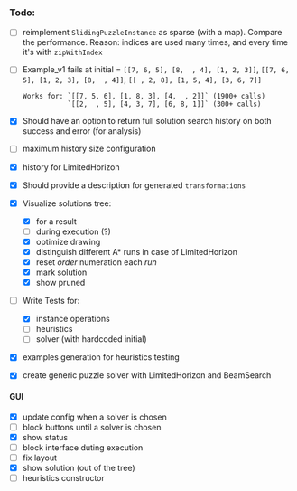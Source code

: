 ### Todo:

- [ ] reimplement `SlidingPuzzleInstance` as sparse (with a map). Compare the performance.
      Reason: indices are used many times, and every time it's with `zipWithIndex`

- [ ] Example_v1 fails at initial = `[[7, 6, 5], [8,  , 4], [1, 2, 3]]`,
                                    `[[7, 6, 5], [1, 2, 3], [8,  , 4]]`,
                                    `[[ , 2, 8], [1, 5, 4], [3, 6, 7]]`

      Works for: `[[7, 5, 6], [1, 8, 3], [4,  , 2]]` (1900+ calls) 
                 `[[2,  , 5], [4, 3, 7], [6, 8, 1]]` (300+ calls)

- [x] Should have an option to return full solution search history on both success and error (for analysis)
- [ ] maximum history size configuration
- [x] history for LimitedHorizon

- [x] Should provide a description for generated `transformations`

- [x] Visualize solutions tree:
    - [x] for a result
    - [ ] during execution (?)
    - [x] optimize drawing
    - [x] distinguish different A* runs in case of LimitedHorizon
    - [x] reset _order_ numeration each _run_
    - [x] mark solution
    - [x] show pruned

- [ ] Write Tests for:
    - [x] instance operations
    - [ ] heuristics
    - [ ] solver (with hardcoded initial)

- [x] examples generation for heuristics testing

- [x] create generic puzzle solver with LimitedHorizon and BeamSearch

#### GUI

- [x] update config when a solver is chosen
- [ ] block buttons until a solver is chosen
- [x] show status
- [ ] block interface duting execution
- [ ] fix layout
- [x] show solution (out of the tree)
- [ ] heuristics constructor